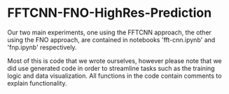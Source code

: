 # FFTCNN-FNO-HighRes-Prediction

Our two main experiments, one using the FFTCNN approach, the other using the FNO approach, are contained in notebooks 'fft-cnn.ipynb' and 'fnp.ipynb' respectively. 

Most of this is code that we wrote ourselves, however please note that we did use generated code in order to streamline tasks such as the training logic and data visualization. All functions in the code contain comments to explain functionality. 

